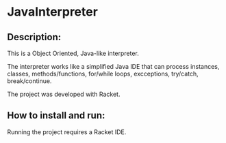 # JavaInterpreter

Description: 
------------
This is a Object Oriented, Java-like interpreter. 

The interpreter works like a simplified Java IDE that can process instances, classes, methods/functions, for/while loops, excceptions, try/catch, break/continue. 

The project was developed with Racket. 



How to install and run: 
-----------------------
Running the project requires a Racket IDE.

